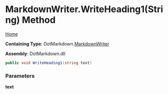 # MarkdownWriter\.WriteHeading1\(String\) Method

[Home](../../../README.md)

**Containing Type**: DotMarkdown\.[MarkdownWriter](../README.md)

**Assembly**: DotMarkdown\.dll

```csharp
public void WriteHeading1(string text)
```

### Parameters

**text**